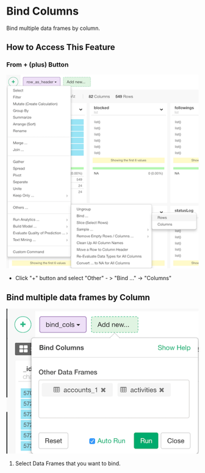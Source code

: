 # Bind Columns 
Bind multiple data frames by column.

## How to Access This Feature

### From + (plus) Button
![](images/command-bind-rows-df-menu.png)

* Click "+" button and select "Other" - > "Bind ..." -> "Columns"

## Bind multiple data frames by Column

![](images/bind_columns.png)

1. Select Data Frames that you want to bind.
